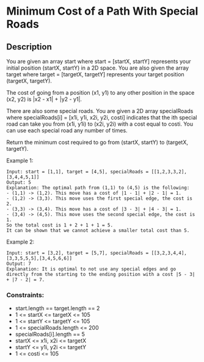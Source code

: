 # Minimum Cost of a Path With Special Roads

## Description

You are given an array start where start = [startX, startY] represents your initial position (startX, startY) in a 2D space. You are also given the array target where target = [targetX, targetY] represents your target position (targetX, targetY).

The cost of going from a position (x1, y1) to any other position in the space (x2, y2) is |x2 - x1| + |y2 - y1|.

There are also some special roads. You are given a 2D array specialRoads where specialRoads[i] = [x1i, y1i, x2i, y2i, costi] indicates that the ith special road can take you from (x1i, y1i) to (x2i, y2i) with a cost equal to costi. You can use each special road any number of times.

Return the minimum cost required to go from (startX, startY) to (targetX, targetY).

 
Example 1:
<!-- ![Alt](https://assets.leetcode.com/uploads/2021/08/24/two-palindromic-subsequences.png) -->

```
Input: start = [1,1], target = [4,5], specialRoads = [[1,2,3,3,2],[3,4,4,5,1]]
Output: 5
Explanation: The optimal path from (1,1) to (4,5) is the following:
- (1,1) -> (1,2). This move has a cost of |1 - 1| + |2 - 1| = 1.
- (1,2) -> (3,3). This move uses the first special edge, the cost is 2.
- (3,3) -> (3,4). This move has a cost of |3 - 3| + |4 - 3| = 1.
- (3,4) -> (4,5). This move uses the second special edge, the cost is 1.
So the total cost is 1 + 2 + 1 + 1 = 5.
It can be shown that we cannot achieve a smaller total cost than 5.
```

Example 2:

```
Input: start = [3,2], target = [5,7], specialRoads = [[3,2,3,4,4],[3,3,5,5,5],[3,4,5,6,6]]
Output: 7
Explanation: It is optimal to not use any special edges and go directly from the starting to the ending position with a cost |5 - 3| + |7 - 2| = 7.
```




### Constraints:

- start.length == target.length == 2
- 1 <= startX <= targetX <= 105
- 1 <= startY <= targetY <= 105
- 1 <= specialRoads.length <= 200
- specialRoads[i].length == 5
- startX <= x1i, x2i <= targetX
- startY <= y1i, y2i <= targetY
- 1 <= costi <= 105